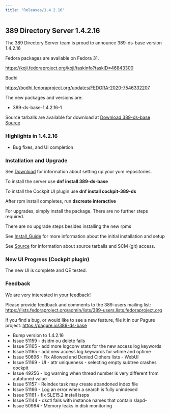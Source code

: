 ```yaml
---
title: "Releases/1.4.2.16"
---
```


389 Directory Server 1.4.2.16
-----------------------------

The 389 Directory Server team is proud to announce 389-ds-base version 1.4.2.16

Fedora packages are available on Fedora 31.

<https://koji.fedoraproject.org/koji/taskinfo?taskID=46843300>

Bodhi

<https://bodhi.fedoraproject.org/updates/FEDORA-2020-7546332207>

The new packages and versions are:

- 389-ds-base-1.4.2.16-1

Source tarballs are available for download at [Download 389-ds-base Source](https://releases.pagure.org/389-ds-base/389-ds-base-1.4.2.16.tar.bz2)

### Highlights in 1.4.2.16

- Bug fixes, and UI completion

### Installation and Upgrade 

See [Download](../download.html) for information about setting up your yum repositories.

To install the server use **dnf install 389-ds-base**

To install the Cockpit UI plugin use **dnf install cockpit-389-ds**

After rpm install completes, run **dscreate interactive**

For upgrades, simply install the package.  There are no further steps required.

There are no upgrade steps besides installing the new rpms 

See [Install\_Guide](../howto/howto-install-389.html) for more information about the initial installation and setup

See [Source](../development/source.html) for information about source tarballs and SCM (git) access.

### New UI Progress (Cockpit plugin)

The new UI is complete and QE tested.

### Feedback

We are very interested in your feedback!

Please provide feedback and comments to the 389-users mailing list: <https://lists.fedoraproject.org/admin/lists/389-users.lists.fedoraproject.org>

If you find a bug, or would like to see a new feature, file it in our Pagure project: <https://pagure.io/389-ds-base>

- Bump version to 1.4.2.16
- Issue 51159 - dsidm ou delete fails
- Issue 51165 - add more logconv stats for the new access log keywords
- Issue 51165 - add new access log keywords for wtime and optime
- Issue 50696 - Fix Allowed and Denied Ciphers lists - WebUI
- Issue 51169 - UI - attr uniqueness - selecting empty subtree crashes cockpit
- Issue 49256 - log warning when thread number is very different from autotuned value
- Issue 51157 - Reindex task may create abandoned index file
- Issue 51166 - Log an error when a search is fully unindexed
- Issue 51161 - fix SLE15.2 install issps
- Issue 51144 - dsctl fails with instance names that contain slapd-
- Issue 50984 - Memory leaks in disk monitoring
